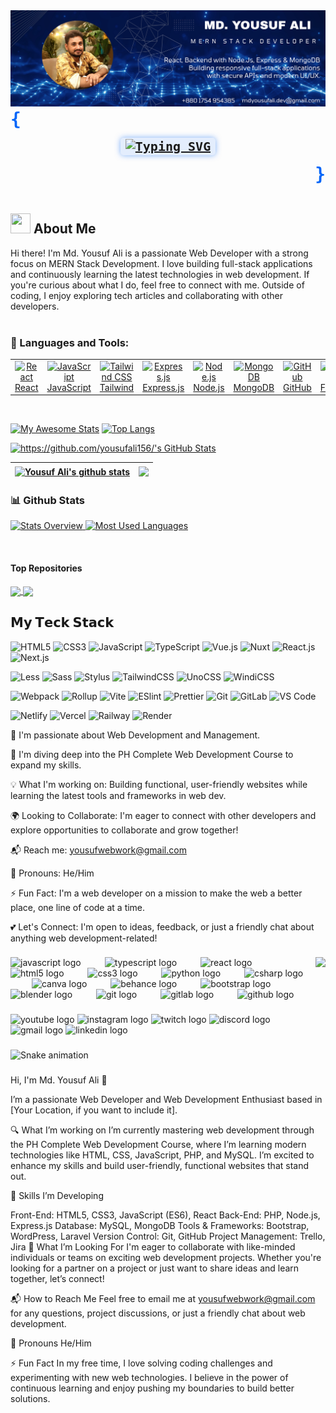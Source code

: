 
<img src="https://github.com/yousufali156/yousufali156/blob/main/Md.%20Yousuf%20Ali.png?raw=true"/>

<br/>
     
<p align="left" style="font-size: 28px; color: #0065F8; margin: 0;">
  <strong><samp>{</samp></strong>
</p>

<p align="center" style="margin: 15px 0;">
  <samp>
    <span style="color: #4300FF; font-weight: bold; font-size: 20px; background: rgba(0, 101, 248, 0.1); padding: 2px 8px; border-radius: 5px; box-shadow: 0 0 10px rgba(0, 101, 248, 0.5);">
      <a href="https://git.io/typing-svg">
        <img src="https://readme-typing-svg.demolab.com?font=Fira+Code&pause=1000&color=0065F8&width=435&lines=WelCome++++This+is+MD.+Yousuf+Ali;MERN+Stack+Web+Developer" alt="Typing SVG" />
      </a>
    </span>
  </samp>
</p>

<p align="right" style="font-size: 28px; color: #0065F8; margin: 0;">
  <strong><samp>}</samp></strong>
</p>

<br/>

<h2> <img width="32" height="32" src="https://img.icons8.com/?size=100&id=joATxKQkJdV6&format=png&color=000000" /> About Me</h2>
Hi there! I'm Md. Yousuf Ali is a passionate Web Developer with a strong focus on MERN Stack Development. I love building full-stack applications and continuously learning the latest technologies in web development. If you're curious about what I do, feel free to connect with me. Outside of coding, I enjoy exploring tech articles and collaborating with other developers.

<br>
<br>






### 🔨 Languages and Tools:
<table>
  <tr>
    <td align="center" width="96">
      <a href="https://reactjs.org" target="_blank" rel="noopener noreferrer">
        <img src="https://cdn.jsdelivr.net/gh/devicons/devicon/icons/react/react-original.svg" width="48" height="48" alt="React" />
        <br>React
      </a>
    </td>
    <td align="center" width="96">
      <a href="https://developer.mozilla.org/en-US/docs/Web/JavaScript" target="_blank" rel="noopener noreferrer">
        <img src="https://cdn.jsdelivr.net/gh/devicons/devicon/icons/javascript/javascript-original.svg" width="48" height="48" alt="JavaScript" />
        <br>JavaScript
      </a>
    </td>
    <td align="center" width="96">
      <a href="https://tailwindcss.com" target="_blank" rel="noopener noreferrer">
        <img src="https://www.vectorlogo.zone/logos/tailwindcss/tailwindcss-icon.svg" width="48" height="48" alt="Tailwind CSS" />
        <br>Tailwind
      </a>
    </td>
    <td align="center" width="96">
      <a href="https://expressjs.com" target="_blank" rel="noopener noreferrer">
        <img src="https://cdn.jsdelivr.net/gh/devicons/devicon/icons/express/express-original.svg" width="48" height="48" alt="Express.js" />
        <br>Express.js
      </a>
    </td>
    <td align="center" width="96">
      <a href="https://nodejs.org" target="_blank" rel="noopener noreferrer">
        <img src="https://cdn.jsdelivr.net/gh/devicons/devicon/icons/nodejs/nodejs-original.svg" width="48" height="48" alt="Node.js" />
        <br>Node.js
      </a>
    </td>
    <td align="center" width="96">
      <a href="https://www.mongodb.com" target="_blank" rel="noopener noreferrer">
        <img src="https://cdn.jsdelivr.net/gh/devicons/devicon/icons/mongodb/mongodb-original.svg" width="48" height="48" alt="MongoDB" />
        <br>MongoDB
      </a>
    </td>
    <td align="center" width="96">
      <a href="https://github.com" target="_blank" rel="noopener noreferrer">
        <img src="https://cdn.jsdelivr.net/gh/devicons/devicon/icons/github/github-original.svg" width="48" height="48" alt="GitHub" />
        <br>GitHub
      </a>
    </td>
    <td align="center" width="96">
      <a href="https://firebase.google.com" target="_blank" rel="noopener noreferrer">
        <img src="https://www.vectorlogo.zone/logos/firebase/firebase-icon.svg" width="48" height="48" alt="Firebase" />
        <br>Firebase
      </a>
    </td>
    <td align="center" width="96">
      <a href="https://vercel.com" target="_blank" rel="noopener noreferrer">
        <img src="https://www.vectorlogo.zone/logos/vercel/vercel-icon.svg" width="48" height="48" alt="Vercel" />
        <br>Vercel
      </a>
    </td>
    <td align="center" width="96">
      <a href="https://www.netlify.com" target="_blank" rel="noopener noreferrer">
        <img src="https://www.vectorlogo.zone/logos/netlify/netlify-icon.svg" width="48" height="48" alt="Netlify" />
        <br>Netlify
      </a>
    </td>
  </tr>
</table>










<br>



[![My Awesome Stats](https://awesome-github-stats.azurewebsites.net/user-stats/yousufali156/?cardType=level&preferLogin=false)](https://git.io/awesome-stats-card)
[![Top Langs](https://github-readme-stats.vercel.app/api/top-langs/?username=anuraghazra\&layout=pie)](https://github.com/anuraghazra/github-readme-stats)


  <a href="https://awesome-github-stats.azurewebsites.net/index.html??cardType=level&preferLogin=false">    <img  alt="https://github.com/yousufali156/'s GitHub Stats" src="https://awesome-github-stats.azurewebsites.net/user-stats/https://github.com/yousufali156/?cardType=level&preferLogin=false" />  </a>

| <a href="https://github.com/yousufali156/github-readme-stats"><img align="center" src="https://github-readme-stats.vercel.app/api?username=yousufali156&show_icons=true&include_all_commits=true&theme=buefy&hide_border=true" alt="Yousuf Ali's github stats" /></a> | <a href="https://github.com/yousufali156/github-readme-stats"><img align="center" src="https://github-readme-stats.vercel.app/api/top-langs/?username=ayousufali156&layout=compact&theme=buefy&hide_border=true" /></a> |
| ------------- | ------------- |


### 📊 Github Stats
<a href='https://github.com/yousufali156/github-stats-transparent'>
  
![Stats Overview](https://raw.githubusercontent.com/yousufali156/github-stats-transparent/output/generated/overview.svg)
![Most Used Languages](https://raw.githubusercontent.com/yousufali156/github-stats-transparent/output/generated/languages.svg)

</a>

<br/>

#### Top Repositories


<a href="https://github.com/yousufali156/github-readme-stats">
  <img align="center" src="https://github-readme-stats.vercel.app/api/pin/?username=yousufali156&repo=github-readme-stats&theme=buefy" />
</a>
<a href="https://github.com/anuraghazra/yousufali156.github.io">
  <img align="center" src="https://github-readme-stats.vercel.app/api/pin/?username=yousufali156&repo=anuraghazra.github.io&theme=buefy" />
</a>

<br>



## 𝗠𝘆 𝗧𝗲𝗰𝗸 𝗦𝘁𝗮𝗰𝗸

![HTML5](https://img.shields.io/badge/-HTML5-%23E44D27?style=flat-square&logo=html5&logoColor=ffffff)
![CSS3](https://img.shields.io/badge/-CSS3-%231572B6?style=flat-square&logo=css3)
![JavaScript](https://img.shields.io/badge/-JavaScript-%23F7DF1C?style=flat-square&logo=javascript&logoColor=000000&labelColor=%23F7DF1C&color=%23FFCE5A)
![TypeScript](https://img.shields.io/badge/-TypeScript-007ACC?style=flat-square&logo=typescript&logoColor=white)
![Vue.js](https://img.shields.io/badge/-Vue.js-%232c3e50?style=flat-square&logo=vuedotjs)
![Nuxt](https://img.shields.io/badge/-Nuxt.js-%23282C34?style=flat-square&logo=nuxtdotjs)
![React.js](https://img.shields.io/badge/-React.js-%23282C34?style=flat-square&logo=react)
![Next.js](https://img.shields.io/badge/-Next.js-%23000000?style=flat-square&logo=nextdotjs)

![Less](https://img.shields.io/badge/-Less-%231d365d?style=flat-square&logo=less&logoColor=ffffff)
![Sass](https://img.shields.io/badge/-Sass-%23CC6699?style=flat-square&logo=sass&logoColor=ffffff)
![Stylus](https://img.shields.io/badge/-Stylus-%23333333?style=flat-square&logo=stylus)
![TailwindCSS](https://img.shields.io/badge/-TailwindCSS-%231a202c?style=flat-square&logo=tailwind-css)
![UnoCSS](https://img.shields.io/badge/-UnoCSS-%23333333?style=flat-square&logo=unocss)
![WindiCSS](https://img.shields.io/badge/-WindiCSS-%23000000?style=flat-square&logo=tailwind-css&&logoColor=48B0F1)

![Webpack](https://img.shields.io/badge/-Webpack-%232C3A42?style=flat-square&logo=webpack)
![Rollup](https://img.shields.io/badge/-Rollup-%23EC4A3F?style=flat-square&logo=rollupdotjs&logoColor=ffffff)
![Vite](https://img.shields.io/badge/-Vite-%23646CFF?style=flat-square&logo=vite&logoColor=ffffff)
![ESlint](https://img.shields.io/badge/-ESLint-%234B32C3?style=flat-square&logo=eslint)
![Prettier](https://img.shields.io/badge/-Prettier-%23F7B93E?style=flat-square&logo=prettier&logoColor=ffffff)
![Git](https://img.shields.io/badge/-Git-%23F05032?style=flat-square&logo=git&logoColor=%23ffffff)
![GitLab](https://img.shields.io/badge/-GitLab-FCA121?style=flat-square&logo=gitlab)
![VS Code](https://img.shields.io/badge/-VSCode-%23007ACC?style=flat-square&logo=visual-studio-code)

![Netlify](https://img.shields.io/badge/-Netlify-%2300C7B7?style=flat-square&logo=netlify&logoColor=ffffff)
![Vercel](https://img.shields.io/badge/-Vercel-%23ffffff?style=flat-square&logo=vercel&logoColor=000000)
![Railway](https://img.shields.io/badge/-Railway-%230B0D0E?style=flat-square&logo=railway)
![Render](https://img.shields.io/badge/-Render-%2346E3B7?style=flat-square&logo=render&logoColor=ffffff)












👋 I'm passionate about Web Development and Management.

🌱 I'm diving deep into the PH Complete Web Development Course to expand my skills.

💡 What I'm working on: Building functional, user-friendly websites while learning the latest tools and frameworks in web dev.

🌍 Looking to Collaborate: I'm eager to connect with other developers and explore opportunities to collaborate and grow together!

📬 Reach me: yousufwebwork@gmail.com

🎯 Pronouns: He/Him

⚡ Fun Fact: I'm a web developer on a mission to make the web a better place, one line of code at a time.

💕 Let's Connect: I'm open to ideas, feedback, or just a friendly chat about anything web development-related!


<!---
yousufali156/yousufali156 is a ✨ special ✨ repository because its `README.md` (this file) appears on your GitHub profile.
You can click the Preview link to take a look at your changes.
--->






###

<img align="right" height="121" src="https://media2.giphy.com/media/v1.Y2lkPTc5MGI3NjExenB6YXBydzNpdWhicnc2dXFleWltNGc0OHI1cW9waDB6N3AxMHg5dSZlcD12MV9pbnRlcm5hbF9naWZfYnlfaWQmY3Q9Zw/Rjub7AIEIbXT0tzbr3/giphy.gif"  />

###

<div align="left">
  <img src="https://cdn.jsdelivr.net/gh/devicons/devicon/icons/javascript/javascript-original.svg" height="30" alt="javascript logo"  />
  <img width="30" />
  <img src="https://cdn.jsdelivr.net/gh/devicons/devicon/icons/typescript/typescript-original.svg" height="30" alt="typescript logo"  />
  <img width="30" />
  <img src="https://cdn.jsdelivr.net/gh/devicons/devicon/icons/react/react-original.svg" height="30" alt="react logo"  />
  <img width="30" />
  <img src="https://cdn.jsdelivr.net/gh/devicons/devicon/icons/html5/html5-original.svg" height="30" alt="html5 logo"  />
  <img width="30" />
  <img src="https://cdn.jsdelivr.net/gh/devicons/devicon/icons/css3/css3-original.svg" height="30" alt="css3 logo"  />
  <img width="30" />
  <img src="https://cdn.jsdelivr.net/gh/devicons/devicon/icons/python/python-original.svg" height="30" alt="python logo"  />
  <img width="30" />
  <img src="https://cdn.jsdelivr.net/gh/devicons/devicon/icons/csharp/csharp-original.svg" height="30" alt="csharp logo"  />
  <img width="30" />
  <img src="https://cdn.jsdelivr.net/gh/devicons/devicon/icons/canva/canva-original.svg" height="30" alt="canva logo"  />
  <img width="30" />
  <img src="https://cdn.jsdelivr.net/gh/devicons/devicon/icons/behance/behance-original.svg" height="30" alt="behance logo"  />
  <img width="30" />
  <img src="https://cdn.jsdelivr.net/gh/devicons/devicon/icons/bootstrap/bootstrap-original.svg" height="30" alt="bootstrap logo"  />
  <img width="30" />
  <img src="https://cdn.jsdelivr.net/gh/devicons/devicon/icons/blender/blender-original.svg" height="30" alt="blender logo"  />
  <img width="30" />
  <img src="https://cdn.jsdelivr.net/gh/devicons/devicon/icons/git/git-original.svg" height="30" alt="git logo"  />
  <img width="30" />
  <img src="https://cdn.jsdelivr.net/gh/devicons/devicon/icons/gitlab/gitlab-original.svg" height="30" alt="gitlab logo"  />
  <img width="30" />
  <img src="https://cdn.jsdelivr.net/gh/devicons/devicon/icons/github/github-original.svg" height="30" alt="github logo"  />
</div>

###

<div align="left">
  <img src="https://img.shields.io/static/v1?message=Youtube&logo=youtube&label=&color=FF0000&logoColor=white&labelColor=&style=for-the-badge" height="35" alt="youtube logo"  />
  <img src="https://img.shields.io/static/v1?message=Instagram&logo=instagram&label=&color=E4405F&logoColor=white&labelColor=&style=for-the-badge" height="35" alt="instagram logo"  />
  <img src="https://img.shields.io/static/v1?message=Twitch&logo=twitch&label=&color=9146FF&logoColor=white&labelColor=&style=for-the-badge" height="35" alt="twitch logo"  />
  <img src="https://img.shields.io/static/v1?message=Discord&logo=discord&label=&color=7289DA&logoColor=white&labelColor=&style=for-the-badge" height="35" alt="discord logo"  />
  <img src="https://img.shields.io/static/v1?message=Gmail&logo=gmail&label=&color=D14836&logoColor=white&labelColor=&style=for-the-badge" height="35" alt="gmail logo"  />
  <img src="https://img.shields.io/static/v1?message=LinkedIn&logo=linkedin&label=&color=0077B5&logoColor=white&labelColor=&style=for-the-badge" height="35" alt="linkedin logo"  />
</div>

###

<img src="https://raw.githubusercontent.com/YFonline24/YFonline24/output/snake.svg" alt="Snake animation" />

###






































Hi, I'm Md. Yousuf Ali 👋

I’m a passionate Web Developer and Web Development Enthusiast based in [Your Location, if you want to include it].

🔍 What I’m working on
I’m currently mastering web development through the PH Complete Web Development Course, where I’m learning modern technologies like HTML, CSS, JavaScript, PHP, and MySQL. I’m excited to enhance my skills and build user-friendly, functional websites that stand out.

🌱 Skills I’m Developing

Front-End: HTML5, CSS3, JavaScript (ES6), React
Back-End: PHP, Node.js, Express.js
Database: MySQL, MongoDB
Tools & Frameworks: Bootstrap, WordPress, Laravel
Version Control: Git, GitHub
Project Management: Trello, Jira
💬 What I’m Looking For
I'm eager to collaborate with like-minded individuals or teams on exciting web development projects. Whether you're looking for a partner on a project or just want to share ideas and learn together, let’s connect!

📬 How to Reach Me
Feel free to email me at yousufwebwork@gmail.com for any questions, project discussions, or just a friendly chat about web development.

🎯 Pronouns
He/Him

⚡ Fun Fact
In my free time, I love solving coding challenges and experimenting with new web technologies. I believe in the power of continuous learning and enjoy pushing my boundaries to build better solutions.
